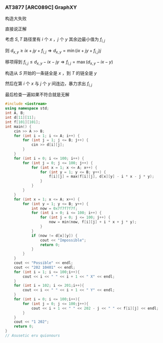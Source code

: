 ### AT3877 [ARC089C] GraphXY

构造大失败

直接说正解

考虑 $S,T$  路径里有 $i$ 个 $x$ ，$j$ 个 $y$ 其余边最小值为 $f_{i,j}$ 

则 $d_{x,y}\ge ix+jy+f_{i,j} \Rightarrow d_{x,y}=\min (ix+jy+f_{i,j})j$

移项得到 $f_{i,j}\le d_{x,y}-ix-jy \Rightarrow f_{i,j}=\max(d_{x,y}-ix-y)$

构造从 $S$ 开始的一条链全是 $x$ ，到 $T$ 的链全是 $y$ 

然后在第 $i$ 个 $x$ 与 $j$ 个 $y$ 间连边，暴力求出 $f_{i,j}$

最后检查一遍如果不符合就是无解

```cpp
#include <iostream>
using namespace std;
int A, B;
int d[11][11];
int f[101][101];
int main() {
    cin >> A >> B;
    for (int i = 1; i <= A; i++) {
        for (int j = 1; j <= B; j++) {
            cin >> d[i][j];
        }
    }
    for (int i = 0; i <= 100; i++) {
        for (int j = 0; j <= 100; j++) {
            for (int x = 1; x <= A; x++) {
                for (int y = 1; y <= B; y++) {
                    f[i][j] = max(f[i][j], d[x][y] - i * x - j * y);
                }
            }
        }
    }
    for (int x = 1; x <= A; x++) {
        for (int y = 1; y <= B; y++) {
            int now = 0x7f7f7f7f;
            for (int i = 0; i <= 100; i++) {
                for (int j = 0; j <= 100; j++) {
                    now = min(now, f[i][j] + i * x + j * y);
                }
            }
            if (now != d[x][y]) {
                cout << "Impossible";
                return 0;
            }
        }
    }
    cout << "Possible" << endl;
    cout << "202 10401" << endl;
    for (int i = 1; i <= 100;i++){
        cout << i << " " << i + 1 << " X" << endl;
    }
    for (int i = 102; i <= 201;i++){
        cout << i << " " << i + 1 << " Y" << endl;
    }
    for (int i = 0; i <= 100;i++){
        for (int j = 0; j <= 100;j++){
            cout << i + 1 << " " << 202 - j << " " << f[i][j] << endl;
        }
    }
    cout << "1 202";
    return 0;
}
// Asusetic eru quionours
```

